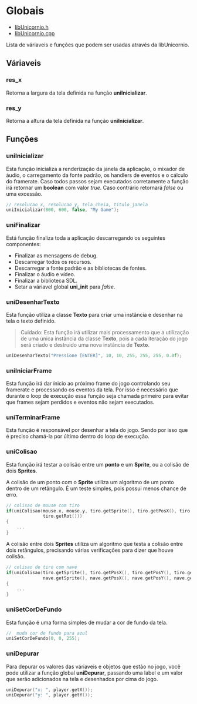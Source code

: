 
# Globais

* [libUnicornio.h](https://github.com/GuilhermeAlanJohann/libUnicornio/blob/master/libUnicornio/include/libUnicornio.h)
* [libUnicornio.cpp](https://github.com/GuilhermeAlanJohann/libUnicornio/blob/master/libUnicornio/src/libUnicornio.cpp)

Lista de váriaveis e funções que podem ser usadas através da libUnicornio.

## Váriaveis

### res_x

Retorna a largura da tela definida na função __uniInicializar__.

### res_y

Retorna a altura da tela definida na função __uniInicializar__.

## Funções

### __uniInicializar__

Esta função inicializa a renderização da janela da aplicação, o mixador de áudio, o carregamento da fonte padrão, os handlers de eventos e o cálculo do framerate. Caso todos passos sejam executados corretamente a função irá retornar um __boolean__ com valor _true_. Caso contrário retornará _false_ ou uma excessão.

```c
// resolucao_x, resolucao_y, tela_cheia, titulo_janela
uniInicializar(800, 600, false, "My Game");
```

### __uniFinalizar__

Está função finaliza toda a aplicação descarregando os seguintes componentes:

* Finalizar as mensagens de debug.
* Descarregar todos os recursos.
* Descarregar a fonte padrão e as bibliotecas de fontes.
* Finalizar o áudio e vídeo.
* Finalizar a biblioteca SDL.
* Setar a váriavel global __uni_init__ para _false_.


### __uniDesenharTexto__

Esta função utiliza a classe __Texto__ para criar uma instância e desenhar na tela o texto definido.

> Cuidado: Esta função irá utilizar mais processamento que a utilização de uma única instância da classe __Texto__,
pois a cada iteração do jogo será criado e destruido uma nova instância de __Texto__.

```c
uniDesenharTexto("Pressione [ENTER]", 10, 10, 255, 255, 255, 0.0f);
```

### __uniIniciarFrame__

Esta função irá dar ínicio ao próximo frame do jogo controlando seu framerate e processando os eventos da tela. Por isso é necessário que durante o loop de execução essa função seja chamada primeiro para evitar que frames sejam perdidos e eventos não sejam executados.

### __uniTerminarFrame__

Esta função é responsável por desenhar a tela do jogo. Sendo por isso que é preciso chamá-la por último dentro do loop de execução.

### __uniColisao__


Esta função irá testar a colisão entre um __ponto__ e um __Sprite__, ou a colisão de dois __Sprites__.

A colisão de um ponto com o __Sprite__ utiliza um algoritmo de um ponto dentro de um retângulo. É um teste simples, 
pois possui menos chance de erro.

```c
// colisao de mouse com tiro
if(uniColisao(mouse.x, mouse.y, tiro.getSprite(), tiro.getPosX(), tiro.getPosY(), 
              tiro.getRot()))
{
    ...
}
```

A colisão entre dois __Sprites__ utiliza um algoritmo que testa a colisão entre dois retângulos, precisando várias verificações
para dizer que houve colisão.

```c
// colisao de tiro com nave
if(uniColisao(tiro.getSprite(), tiro.getPosX(), tiro.getPosY(), tiro.getRot(),
              nave.getSprite(), nave.getPosX(), nave.getPosY(), nave.getRot()))
{
    ...
}
```


### __uniSetCorDeFundo__

Esta função é uma forma simples de mudar a cor de fundo da tela.

```c
//	muda cor de fundo para azul
uniSetCorDeFundo(0, 0, 255);
```

### __uniDepurar__ 

Para depurar os valores das váriaveis e objetos que estão no jogo, você pode utilizar a função global __uniDepurar__, passando uma label e um valor que serão adicionados na tela e desenhados por cima do jogo.

```c
uniDepurar("x: ", player.getX());
uniDepurar("y: ", player.getY());
```
